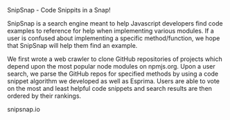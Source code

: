 SnipSnap - Code Snippits in a Snap!

SnipSnap is a search engine meant to help Javascript developers find code examples to reference for help when implementing various modules. If a user is confused about implementing a specific method/function, we hope that SnipSnap will help them find an example. 

We first wrote a web crawler to clone GitHub repositories of projects which depend upon the most popular node modules on npmjs.org. Upon a user search, we parse the GitHub repos for specified methods by using a code snippet algorithm we developed as well as Esprima. Users are able to vote on the most and least helpful code snippets and search results are then ordered by their rankings.

snipsnap.io
